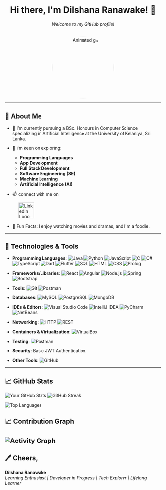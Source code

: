 <div align="center">
    <h1>Hi there, I'm Dilshana Ranawake! 👋</h1>
    <h6>Welcome to my GitHub profile!</h6>
    <img src="https://cdn.dribbble.com/users/4055494/screenshots/15215756/media/d2b66c4ca0192aa26d103448b3d1518b.gif" 
         style="width: 200px; height: 200px; border-radius: 50%;" 
         alt="Animated gif">
</div>

---

## 🚀 About Me
- 🌱 I’m currently pursuing a BSc. Honours in Computer Science specializing in Artificial Intelligence at the University of Kelaniya, Sri Lanka.
- 💬 I’m keen on exploring:
  - **Programming Languages**
  - **App Development**
  - **Full Stack Development**
  - **Software Engineering (SE)**
  - **Machine Learning**
  - **Artificial Intelligence (AI)**

- 📫 connect with me on
<p>
    &nbsp;&nbsp;&nbsp;&nbsp;&nbsp;&nbsp;&nbsp;&nbsp;&nbsp;&nbsp;
  <a href="https://www.linkedin.com/in/dilshana-ranawake">
    <img src="https://github.com/user-attachments/assets/df755825-a4b1-474f-b417-c68c89bd034b" alt="LinkedIn Logo" width="50">
  </a>
</p>


- 🎉 Fun Facts: I enjoy watching movies and dramas, and I'm a foodie.

---
## 🔧 Technologies & Tools

- **Programming Languages**:
![Java](https://img.shields.io/badge/Java-007396?style=flat&logo=java&logoColor=white) 
   ![Python](https://img.shields.io/badge/Python-3776AB?style=flat&logo=python&logoColor=white) 
   ![JavaScript](https://img.shields.io/badge/JavaScript-F7DF1C?style=flat&logo=javascript&logoColor=black) 
   ![C](https://img.shields.io/badge/C-A8B9CC?style=flat&logo=c&logoColor=black) 
   ![C#](https://img.shields.io/badge/C%23-239120?style=flat&logo=c-sharp&logoColor=white) 
   ![TypeScript](https://img.shields.io/badge/TypeScript-007ACC?style=flat&logo=typescript&logoColor=white) 
   ![Dart](https://img.shields.io/badge/Dart-0175C2?style=flat&logo=dart&logoColor=white)
   ![Flutter](https://img.shields.io/badge/Flutter-02569B?style=flat&logo=flutter&logoColor=white)
   ![SQL](https://img.shields.io/badge/SQL-4479A1?style=flat&logo=sqlite&logoColor=white) 
   ![HTML](https://img.shields.io/badge/HTML-E34F26?style=flat&logo=html5&logoColor=white) 
   ![CSS](https://img.shields.io/badge/CSS-1572B6?style=flat&logo=css3&logoColor=white)
   ![Prolog](https://img.shields.io/badge/Prolog-DC143C?style=flat&logo=prolog&logoColor=white)


- **Frameworks/Libraries**:
![React](https://img.shields.io/badge/React-61DAFB?style=flat&logo=react&logoColor=black)  ![Angular](https://img.shields.io/badge/Angular-DD0031?style=flat&logo=angular&logoColor=white)  ![Node.js](https://img.shields.io/badge/Node.js-339933?style=flat&logo=node.js&logoColor=white)  ![Spring](https://img.shields.io/badge/Spring-6DB33F?style=flat&logo=spring&logoColor=white)  ![Bootstrap](https://img.shields.io/badge/Bootstrap-563D7C?style=flat&logo=bootstrap&logoColor=white) 

- **Tools**:
  ![Git](https://img.shields.io/badge/Git-F05032?style=flat&logo=git&logoColor=white) 
  ![Postman](https://img.shields.io/badge/Postman-FF6C37?style=flat&logo=postman&logoColor=white) 

- **Databases**:
  ![MySQL](https://img.shields.io/badge/MySQL-4479A1?style=flat&logo=mysql&logoColor=white) 
   ![PostgreSQL](https://img.shields.io/badge/PostgreSQL-4169E1?style=flat&logo=postgresql&logoColor=white) 
   ![MongoDB](https://img.shields.io/badge/MongoDB-47A248?style=flat&logo=mongodb&logoColor=white) 

- **IDEs & Editors**:
  ![Visual Studio Code](https://img.shields.io/badge/Visual%20Studio%20Code-007ACC?style=flat&logo=visual-studio-code&logoColor=white) 
  ![IntelliJ IDEA](https://img.shields.io/badge/IntelliJ%20IDEA-000000?style=flat&logo=intellij-idea&logoColor=white) 
   ![PyCharm](https://img.shields.io/badge/PyCharm-000000?style=flat&logo=pycharm&logoColor=white) 
  ![NetBeans](https://img.shields.io/badge/NetBeans-1F6C5A?style=flat&logo=apache-netbeans&logoColor=white) 

- **Networking**:
  ![HTTP](https://img.shields.io/badge/HTTP-00A3E0?style=flat&logo=http&logoColor=white) 
  ![REST](https://img.shields.io/badge/REST-6C5B7B?style=flat&logo=rest&logoColor=white) 

- **Containers & Virtualization**:
  ![VirtualBox](https://img.shields.io/badge/VirtualBox-183A61?style=flat&logo=virtualbox&logoColor=white) 

- **Testing**:
 ![Postman](https://img.shields.io/badge/Postman-FF6C37?style=flat&logo=postman&logoColor=white) 


- **Security**:
  Basic JWT Authentication.

- **Other Tools**:
 ![GitHub](https://img.shields.io/badge/GitHub-181717?style=flat&logo=github&logoColor=white) 

---
## 📈 GitHub Stats
![Your GitHub Stats](https://github-readme-stats.vercel.app/api?username=DilshanaRanawake&show_icons=true&count_private=true&hide=prs&theme=radical)
![GitHub Streak](https://github-readme-streak-stats.herokuapp.com/?user=DilshanaRanawake&theme=radical)

![Top Languages](https://github-readme-stats.vercel.app/api/top-langs/?username=DilshanaRanawake&layout=compact)

## 📈 Contribution Graph
![Activity Graph](https://github-profile-summary-cards.vercel.app/api/cards/profile-details?username=DilshanaRanawake&theme=solarized_dark)
---
## 🖊️ Cheers,
**Dilshana Ranawake**  
_Learning Enthusiast | Developer in Progress | Tech Explorer | Lifelong Learner_
